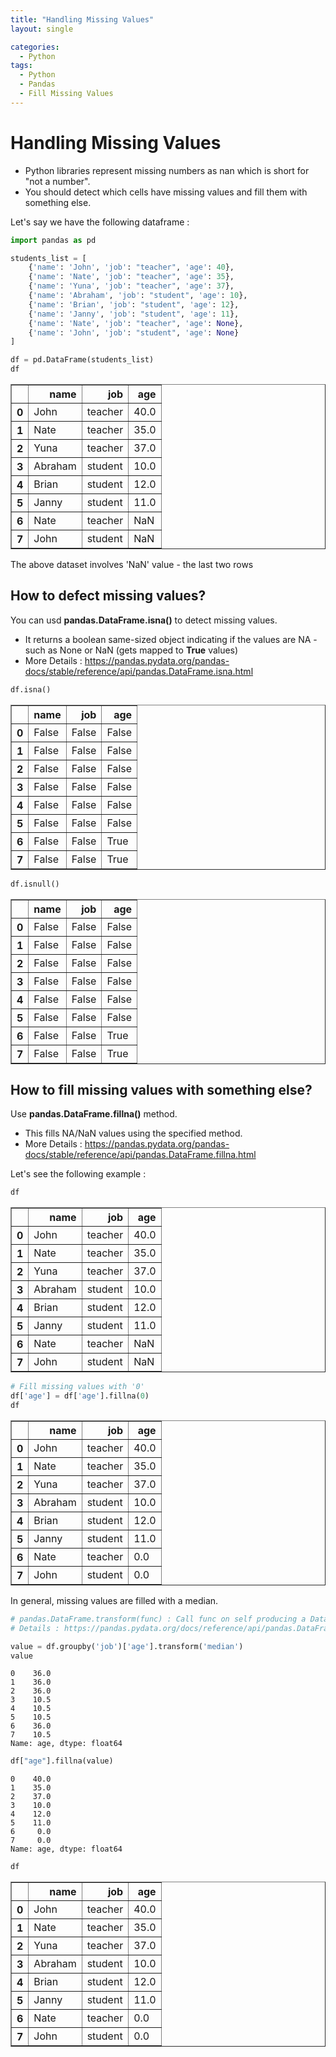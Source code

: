 ```yaml
---
title: "Handling Missing Values"
layout: single

categories:
  - Python
tags:
  - Python
  - Pandas
  - Fill Missing Values
---
```


# Handling Missing Values

- Python libraries represent missing numbers as nan which is short for "not a number".
- You should detect which cells have missing values and fill them with something else.

Let's say we have the following dataframe :


```python
import pandas as pd

students_list = [
    {'name': 'John', 'job': "teacher", 'age': 40},
    {'name': 'Nate', 'job': "teacher", 'age': 35},
    {'name': 'Yuna', 'job': "teacher", 'age': 37},
    {'name': 'Abraham', 'job': "student", 'age': 10},
    {'name': 'Brian', 'job': "student", 'age': 12},
    {'name': 'Janny', 'job': "student", 'age': 11},
    {'name': 'Nate', 'job': "teacher", 'age': None},
    {'name': 'John', 'job': "student", 'age': None}
]

df = pd.DataFrame(students_list)
df
```




<div>
<style scoped>
    .dataframe tbody tr th:only-of-type {
        vertical-align: middle;
    }

    .dataframe tbody tr th {
        vertical-align: top;
    }

    .dataframe thead th {
        text-align: right;
    }
</style>
<table border="1" class="dataframe">
  <thead>
    <tr style="text-align: right;">
      <th></th>
      <th>name</th>
      <th>job</th>
      <th>age</th>
    </tr>
  </thead>
  <tbody>
    <tr>
      <th>0</th>
      <td>John</td>
      <td>teacher</td>
      <td>40.0</td>
    </tr>
    <tr>
      <th>1</th>
      <td>Nate</td>
      <td>teacher</td>
      <td>35.0</td>
    </tr>
    <tr>
      <th>2</th>
      <td>Yuna</td>
      <td>teacher</td>
      <td>37.0</td>
    </tr>
    <tr>
      <th>3</th>
      <td>Abraham</td>
      <td>student</td>
      <td>10.0</td>
    </tr>
    <tr>
      <th>4</th>
      <td>Brian</td>
      <td>student</td>
      <td>12.0</td>
    </tr>
    <tr>
      <th>5</th>
      <td>Janny</td>
      <td>student</td>
      <td>11.0</td>
    </tr>
    <tr>
      <th>6</th>
      <td>Nate</td>
      <td>teacher</td>
      <td>NaN</td>
    </tr>
    <tr>
      <th>7</th>
      <td>John</td>
      <td>student</td>
      <td>NaN</td>
    </tr>
  </tbody>
</table>
</div>



The above dataset involves 'NaN' value - the last two rows

## How to defect missing values?

You can usd __pandas.DataFrame.isna()__ to detect missing values.

- It returns a boolean same-sized object indicating if the values are NA - such as None or NaN (gets mapped to __True__ values)
- More Details : https://pandas.pydata.org/pandas-docs/stable/reference/api/pandas.DataFrame.isna.html


```python
df.isna()
```




<div>
<style scoped>
    .dataframe tbody tr th:only-of-type {
        vertical-align: middle;
    }

    .dataframe tbody tr th {
        vertical-align: top;
    }

    .dataframe thead th {
        text-align: right;
    }
</style>
<table border="1" class="dataframe">
  <thead>
    <tr style="text-align: right;">
      <th></th>
      <th>name</th>
      <th>job</th>
      <th>age</th>
    </tr>
  </thead>
  <tbody>
    <tr>
      <th>0</th>
      <td>False</td>
      <td>False</td>
      <td>False</td>
    </tr>
    <tr>
      <th>1</th>
      <td>False</td>
      <td>False</td>
      <td>False</td>
    </tr>
    <tr>
      <th>2</th>
      <td>False</td>
      <td>False</td>
      <td>False</td>
    </tr>
    <tr>
      <th>3</th>
      <td>False</td>
      <td>False</td>
      <td>False</td>
    </tr>
    <tr>
      <th>4</th>
      <td>False</td>
      <td>False</td>
      <td>False</td>
    </tr>
    <tr>
      <th>5</th>
      <td>False</td>
      <td>False</td>
      <td>False</td>
    </tr>
    <tr>
      <th>6</th>
      <td>False</td>
      <td>False</td>
      <td>True</td>
    </tr>
    <tr>
      <th>7</th>
      <td>False</td>
      <td>False</td>
      <td>True</td>
    </tr>
  </tbody>
</table>
</div>




```python
df.isnull()
```




<div>
<style scoped>
    .dataframe tbody tr th:only-of-type {
        vertical-align: middle;
    }

    .dataframe tbody tr th {
        vertical-align: top;
    }

    .dataframe thead th {
        text-align: right;
    }
</style>
<table border="1" class="dataframe">
  <thead>
    <tr style="text-align: right;">
      <th></th>
      <th>name</th>
      <th>job</th>
      <th>age</th>
    </tr>
  </thead>
  <tbody>
    <tr>
      <th>0</th>
      <td>False</td>
      <td>False</td>
      <td>False</td>
    </tr>
    <tr>
      <th>1</th>
      <td>False</td>
      <td>False</td>
      <td>False</td>
    </tr>
    <tr>
      <th>2</th>
      <td>False</td>
      <td>False</td>
      <td>False</td>
    </tr>
    <tr>
      <th>3</th>
      <td>False</td>
      <td>False</td>
      <td>False</td>
    </tr>
    <tr>
      <th>4</th>
      <td>False</td>
      <td>False</td>
      <td>False</td>
    </tr>
    <tr>
      <th>5</th>
      <td>False</td>
      <td>False</td>
      <td>False</td>
    </tr>
    <tr>
      <th>6</th>
      <td>False</td>
      <td>False</td>
      <td>True</td>
    </tr>
    <tr>
      <th>7</th>
      <td>False</td>
      <td>False</td>
      <td>True</td>
    </tr>
  </tbody>
</table>
</div>



## How to fill missing values with something else?

Use __pandas.DataFrame.fillna()__ method.

- This fills NA/NaN values using the specified method.
- More Details : https://pandas.pydata.org/pandas-docs/stable/reference/api/pandas.DataFrame.fillna.html

Let's see the following example :


```python
df
```




<div>
<style scoped>
    .dataframe tbody tr th:only-of-type {
        vertical-align: middle;
    }

    .dataframe tbody tr th {
        vertical-align: top;
    }

    .dataframe thead th {
        text-align: right;
    }
</style>
<table border="1" class="dataframe">
  <thead>
    <tr style="text-align: right;">
      <th></th>
      <th>name</th>
      <th>job</th>
      <th>age</th>
    </tr>
  </thead>
  <tbody>
    <tr>
      <th>0</th>
      <td>John</td>
      <td>teacher</td>
      <td>40.0</td>
    </tr>
    <tr>
      <th>1</th>
      <td>Nate</td>
      <td>teacher</td>
      <td>35.0</td>
    </tr>
    <tr>
      <th>2</th>
      <td>Yuna</td>
      <td>teacher</td>
      <td>37.0</td>
    </tr>
    <tr>
      <th>3</th>
      <td>Abraham</td>
      <td>student</td>
      <td>10.0</td>
    </tr>
    <tr>
      <th>4</th>
      <td>Brian</td>
      <td>student</td>
      <td>12.0</td>
    </tr>
    <tr>
      <th>5</th>
      <td>Janny</td>
      <td>student</td>
      <td>11.0</td>
    </tr>
    <tr>
      <th>6</th>
      <td>Nate</td>
      <td>teacher</td>
      <td>NaN</td>
    </tr>
    <tr>
      <th>7</th>
      <td>John</td>
      <td>student</td>
      <td>NaN</td>
    </tr>
  </tbody>
</table>
</div>




```python
# Fill missing values with '0'
df['age'] = df['age'].fillna(0)
df
```




<div>
<style scoped>
    .dataframe tbody tr th:only-of-type {
        vertical-align: middle;
    }

    .dataframe tbody tr th {
        vertical-align: top;
    }

    .dataframe thead th {
        text-align: right;
    }
</style>
<table border="1" class="dataframe">
  <thead>
    <tr style="text-align: right;">
      <th></th>
      <th>name</th>
      <th>job</th>
      <th>age</th>
    </tr>
  </thead>
  <tbody>
    <tr>
      <th>0</th>
      <td>John</td>
      <td>teacher</td>
      <td>40.0</td>
    </tr>
    <tr>
      <th>1</th>
      <td>Nate</td>
      <td>teacher</td>
      <td>35.0</td>
    </tr>
    <tr>
      <th>2</th>
      <td>Yuna</td>
      <td>teacher</td>
      <td>37.0</td>
    </tr>
    <tr>
      <th>3</th>
      <td>Abraham</td>
      <td>student</td>
      <td>10.0</td>
    </tr>
    <tr>
      <th>4</th>
      <td>Brian</td>
      <td>student</td>
      <td>12.0</td>
    </tr>
    <tr>
      <th>5</th>
      <td>Janny</td>
      <td>student</td>
      <td>11.0</td>
    </tr>
    <tr>
      <th>6</th>
      <td>Nate</td>
      <td>teacher</td>
      <td>0.0</td>
    </tr>
    <tr>
      <th>7</th>
      <td>John</td>
      <td>student</td>
      <td>0.0</td>
    </tr>
  </tbody>
</table>
</div>



In general, missing values are filled with a median.


```python
# pandas.DataFrame.transform(func) : Call func on self producing a DataFrame with transformed values.
# Details : https://pandas.pydata.org/docs/reference/api/pandas.DataFrame.transform.html

value = df.groupby('job')['age'].transform('median')
value
```




    0    36.0
    1    36.0
    2    36.0
    3    10.5
    4    10.5
    5    10.5
    6    36.0
    7    10.5
    Name: age, dtype: float64




```python
df["age"].fillna(value)
```




    0    40.0
    1    35.0
    2    37.0
    3    10.0
    4    12.0
    5    11.0
    6     0.0
    7     0.0
    Name: age, dtype: float64




```python
df
```




<div>
<style scoped>
    .dataframe tbody tr th:only-of-type {
        vertical-align: middle;
    }

    .dataframe tbody tr th {
        vertical-align: top;
    }

    .dataframe thead th {
        text-align: right;
    }
</style>
<table border="1" class="dataframe">
  <thead>
    <tr style="text-align: right;">
      <th></th>
      <th>name</th>
      <th>job</th>
      <th>age</th>
    </tr>
  </thead>
  <tbody>
    <tr>
      <th>0</th>
      <td>John</td>
      <td>teacher</td>
      <td>40.0</td>
    </tr>
    <tr>
      <th>1</th>
      <td>Nate</td>
      <td>teacher</td>
      <td>35.0</td>
    </tr>
    <tr>
      <th>2</th>
      <td>Yuna</td>
      <td>teacher</td>
      <td>37.0</td>
    </tr>
    <tr>
      <th>3</th>
      <td>Abraham</td>
      <td>student</td>
      <td>10.0</td>
    </tr>
    <tr>
      <th>4</th>
      <td>Brian</td>
      <td>student</td>
      <td>12.0</td>
    </tr>
    <tr>
      <th>5</th>
      <td>Janny</td>
      <td>student</td>
      <td>11.0</td>
    </tr>
    <tr>
      <th>6</th>
      <td>Nate</td>
      <td>teacher</td>
      <td>0.0</td>
    </tr>
    <tr>
      <th>7</th>
      <td>John</td>
      <td>student</td>
      <td>0.0</td>
    </tr>
  </tbody>
</table>
</div>




```python

```
